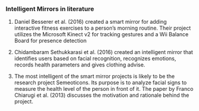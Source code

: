 ### Intelligent Mirrors in literature

1. Daniel Besserer et al. (2016) created a smart mirror for adding interactive fitness exercises to a person’s morning routine. Their project utilizes the Microsoft Kinect v2 for tracking gestures and a Wii Balance Board for presence detection

2. Chidambaram Sethukkarasi et al. (2016) created an intelligent mirror that identifies users based on facial recognition, recognizes emotions, records health parameters and gives clothing advise.

3. The most intelligent of the smart mirror projects is likely to be the research project Semeoticons. Its purpose is to analyze facial signs to measure the health level of the person in front of it. The paper by Franco Chiarugi et al. (2013) discusses the motivation and rationale behind the project.
